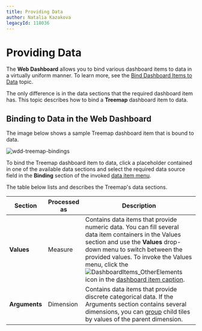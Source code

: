 ```yaml
---
title: Providing Data
author: Natalia Kazakova
legacyId: 118036
---
```

# Providing Data
The **Web Dashboard** allows you to bind various dashboard items to data in a virtually uniform manner. To learn more, see the [Bind Dashboard Items to Data](../../bind-dashboard-items-to-data.md) topic.

The only difference is in the data sections that the required dashboard item has. This topic describes how to bind a **Treemap** dashboard item to data.

## Binding to Data in the Web Dashboard
The image below shows a sample Treemap dashboard item that is bound to data.

![wdd-treemap-bindings](../../../../images/img125955.png)

To bind the Treemap dashboard item to data, click a placeholder contained in one of the available data sections and select the required data source field in the **Binding** section of the invoked [data item menu](../../ui-elements/data-item-menu.md).

The table below lists and describes the Treemap's data sections.

| Section | Processed as | Description |
|---|---|---|
| **Values** | Measure | Contains data items that provide numeric data. You can fill several data item containers in the Values section and use the **Values** drop-down menu to switch between the provided values. To invoke the Values menu, click the ![DashboardItems_OtherElements](../../../../images/img20169.png) icon in the [dashboard item caption](../../dashboard-layout/dashboard-item-caption.md). |
| **Arguments** | Dimension | Contains data items that provide discrete categorical data. If the Arguments section contains several dimensions, you can [group](grouping.md) child tiles by values of the parent dimension. |
